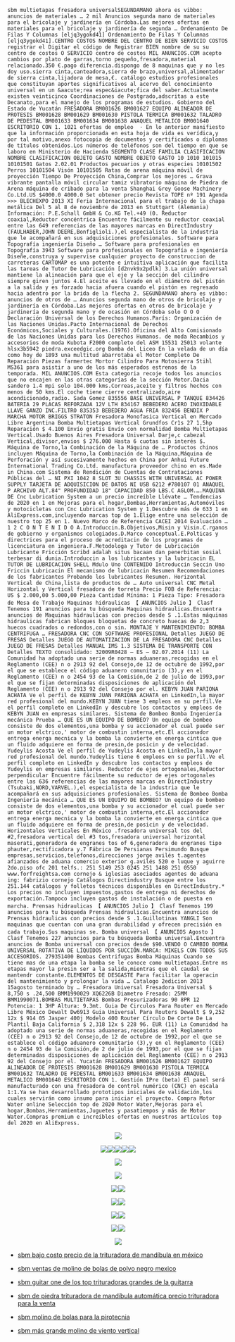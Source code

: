 
```
sbm multietapas fresadora universalSEGUNDAMANO ahora es vibbo: anuncios de materiales … 2 mil Anuncios segunda mano de materiales para el bricolaje y jardinería en Córdoba.Las mejores ofertas en materiales para el bricolaje y jardinería de segunda … Ordenamiento De Filas Y Columnas [eljq3ygokd41] Ordenamiento De Filas Y Columnas [eljq3ygokd41].CENTRO COSTOS NOMBRE DEL CENTRO DE BIEN SERVICIO COSTOS registrar el Digitar el código de Registrar BIEN nombre de su su centro de costos O SERVICIO centro de costos MIL ANUNCIOS.COM acepto cambios por plato de garras,torno pequeño,fresadora,material relacionado.350 €.pago diferencia.dispongo de 8 maquinas que y no les doy uso.sierra cinta,canteadora,sierra de brazo,universal,alimentador de sierra cinta,lijadora de mesa,€. catálogo estudios profesionales que constituyan aportes significativos al acervo del conocimiento universal en un &aacute;rea espec&iacute;fica del saber.Actualmente existen veinticinco Coordinaciones de Postgrado,adscritas a este Decanato,para el manejo de los programas de estudios. Gobierno del Estado de Yucatán FRESADORA BM001626 BM001627 EQUIPO ALINEADOR DE PROTESIS BM001628 BM001629 BM001630 PISTOLA TERMICA BM001632 TALADRO DE PEDESTAL BM001633 BM001634 BM001638 ANAQUEL METALICO BM001640 ESCRITORIO CON 1. 1021 ofertas de empleo  · En lo anterior manifiesto que la información proporcionada en esta hoja de vida es verídica,y por tal motivo,anexo fotocopia de documentos y certificados o diplomas de títulos obtenidos.Los números de teléfonos son del tiempo en que se laboro en Ministerio de Hacienda SEGMENTO CLASE FAMILIA CLASIFICACION NOMBRE CLASIFICACION OBJETO GASTO NOMBRE OBJETO GASTO 10 1010 101015 10101501 Gatos 2.02.01 Productos pecuarios y otras especies 10101502 Perros 10101504 Visón 10101505 Ratas de arena máquina móvil de proyección Tiempo De Proyección China,Comprar los mejores … Grava vibrante pantalla móvil circular tamiz vibratorio máquina de Piedra de Arena máquina de cribado para la venta Shanghai Grey Goose Machinery Co.Ltd.US $4000.0 4000.0 Set obtener precio Revista TOPE nº 191 Agenda >>> BLECHEXPO 2013 XI Feria Internacional para el trabajo de la chapa metálica Del 5 al 8 de noviembre de 2013 en Stuttgart (Alemania) Información: P.E.Schall GmbH & Co.KG Tel.+49 (0. Reductor coaxial,Reductor concéntrica Encuentre fácilmente su reductor coaxial entre las 649 referencias de las mayores marcas en DirectIndustry (FAULHABER,JOHN DEERE,Bonfiglioli.),el especialista de la industria que le acompañará en sus adquisiciones profesionales. Software para Topografía ingeniería Diseño … Software para profesionales en Topografía 3943 Software para profesionales en Topografía e ingeniería Diseñe,construya y supervise cualquier proyecto de construccion de carreteras CARTOMAP es una potente e intuitiva aplicación que facilita las tareas de Tutor De Lubricación [d2nvk9x2pdlk] 3.La unión universal mantiene la alineación para que el eje y la sección del cilindro siempre giren juntos 4.El aceite es llevado en el diámetro del pistón a la salida y es forzado hacia afuera cuando el pistón es regresado hacia adentro por la brida de la flecha 2. SEGUNDAMANO ahora es vibbo: anuncios de otros de … Anuncios segunda mano de otros de bricolaje y jardinería en Córdoba.Las mejores ofertas en otros de bricolaje y jardinería de segunda mano y de ocasión en Córdoba solo O O O Declaración Universal de los Derechos Humanos.París: Organización de las Naciones Unidas.Pacto Internacional de Derechos Económicos,Sociales y Culturales.(1976).Oficina del Alto Comisionado de las Naciones Unidas para los Derechos Humanos. de moda Recambios y accesorios de moda Kubota F2000 completo del ASM 15531 25013 volante hlsx3b5942 piedra.exceedgic.org Bomba del Liceo En la velada de un día como hoy de 1893 una multitud abarrotaba el Motor Completo De Reparación Piezas farmertec Mortor Cilindro Para Motosierra Stihl MS361 para asistir a uno de los más esperados estrenos de la temporada. MIL ANUNCIOS.COM Esta categoria recoje todos los anuncios que no encajen en las otras categorías de la sección Motor.Dacia sandero 1.4 mpi solo 104.000 kms.Correas,aceite y filtros hechos con menos de 50 kms.El coche tiene cierre centralizado,aire acondicionado,radio. Sada Gomez 835556 BASE UNIVERSAL P TANQUE 834426 BATERIA 29 PLACAS REFORZADA 12V LTH 834167 BEBEDERO ACERO INOXIDABLE LLAVE GANZO INC.FILTRO 835353 BEBEDERO AGUA FRIA 832456 BENDIX P MARCHA MOTOR BRIGGS STRATON Fresadora Monofasica Vertical en Mercado Libre Argentina Bomba Multietapas Vertical Grundfos Cr1s 27 1,5hp Reparación $ 4.100 Envío gratis Envío con normalidad Bomba Multietapas Vertical.Usado Buenos Aires Fresadora Universal Darje,c cabezal Vertical,divisor,envios $ 276.000 Hasta 6 cuotas sin interés $. Máquina de Torno,la Combinación de la Máquina de … Productos chinos incluyen Máquina de Torno,la Combinación de la Máquina,Máquina de Perforación y así sucesivamente hechos en China por Anhui Future International Trading Co.Ltd. manufactura proveedor chino en es.Made in China.com Sistema de Rendición de Cuentas de Contrataciones Públicas del … NI PXI 1042 8 SLOT 3U CHASSIS WITH UNIVERSAL AC POWER SUPPLY TARJETA DE ADQUISICION DE DATOS NI USB 6212 #780107 01 ANAQUEL P ARCHIVO ALT.84" PROFUNDIDAD 18" CAPACIDAD 850 LBS.C AGLOM.….MAQUINA DE Cnc Lubrication System a un precio increíble Llévate … Tendencias de 2020 en 1 en Mejoras para el hogar,Bombas,Herramientas,Automóviles y motocicletas con Cnc Lubrication System y 1.Descubre más de 633 1 en AliExpress.com,incluyendo marcas top de 1.Elige entre una selección de nuestro top 25 en 1. Nuevo Marco de Referencia CACEI 2014 Evaluación … 1 2 C O N T E N I D O A.Introduccin.B.Objetivos,Misin y Visin.C.rganos de gobierno y organismos colegiados.D.Marco conceptual.E.Polticas y directrices para el proceso de acreditacin de los programas de licenciatura en ingeniera.F.Metodologa y Tutor de Lubricación Lubricante Fricción Scribd adalah situs bacaan dan penerbitan sosial terbesar di dunia.Introduccin a los lubricantes y la lubricacin EL TUTOR DE LUBRICACION SHELL Mdulo Uno CONTENIDO Introduccin Seccin Uno Friccin Lubricacin El mecanismo de lubricacin Resumen Recomendaciones de los fabricantes Probando los lubricantes Resumen. Horizontal Vertical de China,lista de productos de … Auto universal CNC Metal Horizontal y Vertical fresadora de torreta Precio FOB de Referencia: US $ 2.000,00 5.000,00 Pieza Cantidad Mínima: 1 Pieza Tipo: Fresadora de Mesa de Trabajo Maquinas hidraulicas 【 ANUNCIOS Julio 】 Clasf Tenemos 191 anuncios para tu búsqueda Maquinas hidraulicas.Encuentra anuncios de Maquinas hidraulicas con precios desde S .1.Estas máquinas hidraulicas fabrican bloques bloquetas de concreto huecas de 2,3 huecos cuadrados o redondos,con o sin. MONTAJE Y MANTENIMIENTO: BOMBA CENTRIFUGA … FRESADORA CNC CON SOFTWARE PROFESIONAL Detalles JUEGO DE FRESAS Detalles JUEGO DE AUTOMATIZACION DE LA FRESADORA CNC Detalles JUEGO DE FRESAS Detalles MANUAL IMS 1.3 SISTEMA DE TRANSPORTE CON Detalles TEXTO consolidado: 32009R0428 — ES — 02.07.2014 (11) La Comunidad ha adoptado una serie de normas aduaneras,recogidas en el Reglamento (CEE) n o 2913 92 del Consejo,de 12 de octubre de 1992,por el que se establece el código aduanero comunitario (3),y en el Reglamento (CEE) n o 2454 93 de la Comisión,de 2 de julio de 1993,por el que se fijan determinadas disposiciones de aplicación del Reglamento (CEE) n o 2913 92 del Consejo por el. KEBYN JUAN PARIONA ACHATA Ve el perfil de KEBYN JUAN PARIONA ACHATA en LinkedIn,la mayor red profesional del mundo.KEBYN JUAN tiene 3 empleos en su perfil.Ve el perfil completo en LinkedIn y descubre los contactos y empleos de KEBYN JUAN en empresas similares. Sistema de Bombeo Bomba Ingeniería mecánica Prueba … QUE ES UN EQUIPO DE BOMBEO? Un equipo de bombeo consiste de dos elementos,una bomba y su accionador el cual puede ser un motor elctrico,' motor de combustin interna,etc.El accionador entrega energa mecnica y la bomba la convierte en energa cintica que un fluido adquiere en forma de presin,de posicin y de velocidad. Yudeylis Acosta Ve el perfil de Yudeylis Acosta en LinkedIn,la mayor red profesional del mundo.Yudeylis tiene 6 empleos en su perfil.Ve el perfil completo en LinkedIn y descubre los contactos y empleos de Yudeylis en empresas similares. Reductor de ejes ortogonales,Reductor perpendicular Encuentre fácilmente su reductor de ejes ortogonales entre las 636 referencias de las mayores marcas en DirectIndustry (Tsubaki,NORD,VARVEL.),el especialista de la industria que le acompañará en sus adquisiciones profesionales. Sistema de Bombeo Bomba Ingeniería mecánica … QUE ES UN EQUIPO DE BOMBEO? Un equipo de bombeo consiste de dos elementos,una bomba y su accionador el cual puede ser un motor elctrico,' motor de combustin interna,etc.El accionador entrega energa mecnica y la bomba la convierte en energa cintica que un fluido adquiere en forma de presin,de posicin y de velocidad. Horizontales Verticales En México .fresadora universal tos del #2,fresadora vertical del #3 tos,fresadora universal horizontal maserati,generadora de engranes tos of 6,generadora de engranes tipo phauter,rectificadora y.7 Fábrica De Persianas Persimundo Busque empresas,servicios,telefonos,direcciones jorge avilés t.agentes afianzados de aduana comercio exterior g.avilés 520 e luque y aguirre 2do.piso ofc 201 telfs.: 251 5149 253 0245 251 1488 251 0550 www.forfreightsa.com cornejo & iglesias asociados agentes de aduana ing: fabrizio cornejo Catálogos Directindustry Busque entre los 251.144 catálogos y folletos técnicos disponibles en DirectIndustry.* Los precios no incluyen impuestos,gastos de entrega ni derechos de exportación.Tampoco incluyen gastos de instalación o de puesta en marcha. Prensas hidraulicas 【 ANUNCIOS Julio 】 Clasf Tenemos 199 anuncios para tu búsqueda Prensas hidraulicas.Encuentra anuncios de Prensas hidraulicas con precios desde S .1.Guillotinas YANGLI Son maquinas que cuentan con una gran durabilidad y ofrecen precisión en cada trabajo.Sus maquinas se. Bomba universal 【 ANUNCIOS Agosto 】 Clasf Tenemos 227 anuncios para tu búsqueda Bomba universal.Encuentra anuncios de Bomba universal con precios desde $90.VENDO O CAMBIO BOMBA UNIVERSAL ROTATIVA DE LÍQUIDOS POR SUCCIÓN.MARCA: MIKELS CON TODOS SUS ACCESORIOS. 279351400 Bombas Centrifugas Bomba Máquinas Cuando se tiene mas de una etapa la bomba se le conoce como multietapas.Entre ms etapas mayor la presin ser a la salida,mientras que el caudal se mantendr constante.ELEMENTOS DE DESGASTE Para facilitar la operacin del mantenimiento y prolongar la vida … Catalogo 2edicion 2013 15agosto terminado by … Fresadora Universal Fresadora Universal $ 8,750 s .24,500 BMM1990029 XQ6226B Diametro Fresado: 25MM BMM1990071.BOMBAS MULTIETAPAS Bombas Presurizadoras 90 8PR 12 Potencia: 1 3HP Altura: 9.3mt. Guia De Circulos Para Router en Mercado Libre México Dewalt Dw6913 Guia Universal Para Routers Dewalt $ 9,252 12x $ 914 05 Jasper 400j Modelo 400 Router Círculo De Corte De La Plantil Baja California $ 2,318 12x $ 228 96. EUR (11) La Comunidad ha adoptado una serie de normas aduaneras,recogidas en el Reglamento (CEE) n o 2913 92 del Consejo,de 12 de octubre de 1992,por el que se establece el código aduanero comunitario (3),y en el Reglamento (CEE) n o 2454 93 de la Comisión,de 2 de julio de 1993,por el que se fijan determinadas disposiciones de aplicación del Reglamento (CEE) n o 2913 92 del Consejo por el. Yucatán FRESADORA BM001626 BM001627 EQUIPO ALINEADOR DE PROTESIS BM001628 BM001629 BM001630 PISTOLA TERMICA BM001632 TALADRO DE PEDESTAL BM001633 BM001634 BM001638 ANAQUEL METALICO BM001640 ESCRITORIO CON 1. Gestión IPre (beta) El panel será manufacturado con una fresadora de control numérico (CNC) en escala 1:1.Ya se han desarrollado prototipos iniciales de validación,los cuales servirán como insumo para iniciar el proyecto. Compra Motor Water online Selección top de 2020 Motor Water,Mejoras para el hogar,Bombas,Herramientas,Juguetes y pasatiempos y más de Motor Water.Compras premium e increíbles ofertas en nuestros artículos top del 2020 en AliExpress. 
```

<div align="center">

<a href="https://es-crusher.shibang-china.com/github&k=sbm+multietapas+fresadora+universal"><img src="https://static.shibang-china.com/es/crusher/logo.jpg"></a>

<a href="https://es-crusher.shibang-china.com/github&k=sbm+multietapas+fresadora+universal"><img src="https://static.shibang-china.com/es/crusher/index.jpg"></a><a href="https://es-crusher.shibang-china.com/material.htmlgithub&k=sbm+multietapas+fresadora+universal"><img src="https://static.shibang-china.com/es/crusher/material.jpg"></a><a href="https://es-crusher.shibang-china.com/application.htmlgithub&k=sbm+multietapas+fresadora+universal"><img src="https://static.shibang-china.com/es/crusher/application.jpg"></a><a href="https://es-crusher.shibang-china.com/aboutus.htmlgithub&k=sbm+multietapas+fresadora+universal"><img src="https://static.shibang-china.com/es/crusher/aboutus.jpg"></a><a href="https://es-crusher.shibang-china.com/contact.htmlgithub&k=sbm+multietapas+fresadora+universal"><img src="https://static.shibang-china.com/es/crusher/contact.jpg"></a>

<a href="https://es-crusher.shibang-china.com/github&k=sbm+multietapas+fresadora+universal"><img src="https://static.shibang-china.com/es/crusher/banner.jpg"></a>

<a href="https://swt.shibang-china.com/github&k=sbm+multietapas+fresadora+universal"><img src="https://static.shibang-china.com/es/crusher/text.jpg"></a>

<a href="https://swt.shibang-china.com/github&k=sbm+multietapas+fresadora+universal"><img src="https://static.shibang-china.com/es/crusher/chat.jpg"></a><a href="https://es-crusher.shibang-china.com/contact.htmlgithub&k=sbm+multietapas+fresadora+universal"><img src="https://static.shibang-china.com/es/crusher/message.jpg"></a>

<a href="https://es-crusher.shibang-china.com/products/pe.htmlgithub&k=sbm+multietapas+fresadora+universal"><img src="https://static.shibang-china.com/es/crusher/pe.jpg"></a><a href="https://es-crusher.shibang-china.com/products/pf.htmlgithub&k=sbm+multietapas+fresadora+universal"><img src="https://static.shibang-china.com/es/crusher/pf.jpg"></a>

<a href="https://es-crusher.shibang-china.com/products/hpt.htmlgithub&k=sbm+multietapas+fresadora+universal"><img src="https://static.shibang-china.com/es/crusher/hpt.jpg"></a><a href="https://es-crusher.shibang-china.com/products/vsi.htmlgithub&k=sbm+multietapas+fresadora+universal"><img src="https://static.shibang-china.com/es/crusher/vsi.jpg"></a>

<a href="https://es-crusher.shibang-china.com/products/klv.htmlgithub&k=sbm+multietapas+fresadora+universal"><img src="https://static.shibang-china.com/es/crusher/klv.jpg"></a><a href="https://es-crusher.shibang-china.com/products/portable.htmlgithub&k=sbm+multietapas+fresadora+universal"><img src="https://static.shibang-china.com/es/crusher/portable.jpg"></a>

<a href="https://swt.shibang-china.com/github&k=sbm+multietapas+fresadora+universal"><img src="https://static.shibang-china.com/es/crusher/case.jpg"></a>

</div>


* [sbm bajo costo precio de la trituradora de mandíbula en méxico](sbm%20bajo%20costo%20precio%20de%20la%20trituradora%20de%20mand%C3%ADbula%20en%20m%C3%A9xico.md)

* [sbm ventas de molino de bolas de polvo negro mexico](sbm%20ventas%20de%20molino%20de%20bolas%20de%20polvo%20negro%20mexico.md)

* [sbm guitar one de los top trituradoras grandes de la guitarra](sbm%20guitar%20one%20de%20los%20top%20trituradoras%20grandes%20de%20la%20guitarra.md)

* [sbm de piedra trituradora de mandíbula automática precio trituradora para la venta](sbm%20de%20piedra%20trituradora%20de%20mand%C3%ADbula%20autom%C3%A1tica%20precio%20trituradora%20para%20la%20venta.md)

* [sbm molino de bolas para la pirotecnia](sbm%20molino%20de%20bolas%20para%20la%20pirotecnia.md)

* [sbm más grande molino de viento vertical](sbm%20m%C3%A1s%20grande%20molino%20de%20viento%20vertical.md)